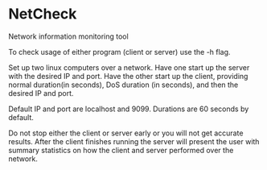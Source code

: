 # NetCheck
Network information monitoring tool

To check usage of either program (client or server) use the -h flag.

Set up two linux computers over a network. Have one start up the server with the desired IP and port.
Have the other start up the client, providing normal duration(in seconds), DoS duration (in seconds), and then the desired IP and port.

Default IP and port are localhost and 9099.
Durations are 60 seconds by default.

Do not stop either the client or server early or you will not get accurate results.
After the client finishes running the server will present the user with summary statistics on how the client and server performed over the network.
